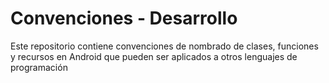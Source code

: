 # Convenciones - Desarrollo
Este repositorio contiene convenciones de nombrado de clases, funciones y recursos en Android que pueden ser aplicados a otros lenguajes de programación
